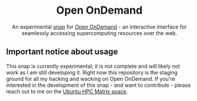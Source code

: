 <div align="center">

# Open OnDemand

An experimental [snap](https://snapcraft.io/about) for [Open OnDemand](https://openondemand.org) - 
an interactive interface for seamlessly accessing supercomputing resources over the web.

</div>

## Important notice about usage

This snap is currently experimental; it is not complete and will likely not work as
I am still developing it. Right now this repository is the staging ground for all
my hacking and wacking on Open OnDemand. If you're interested in the development of
this snap - and want to contribute - please reach out to me on the 
[Ubuntu HPC Matrix space](https://matrix.to/#/#ubuntu-hpc:matrix.org).